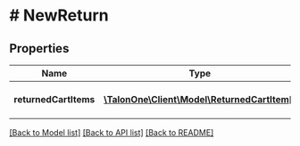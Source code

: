 # # NewReturn

## Properties

Name | Type | Description | Notes
------------ | ------------- | ------------- | -------------
**returnedCartItems** | [**\TalonOne\Client\Model\ReturnedCartItem[]**](ReturnedCartItem.md) | List of cart items to be returned. | 

[[Back to Model list]](../../README.md#documentation-for-models) [[Back to API list]](../../README.md#documentation-for-api-endpoints) [[Back to README]](../../README.md)


